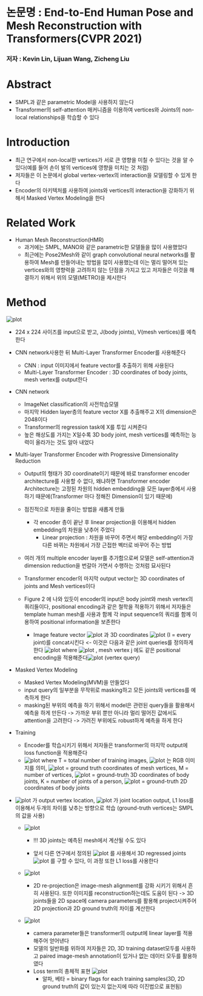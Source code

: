 # 논문명 : End-to-End Human Pose and Mesh Reconstruction with Transformers(CVPR 2021)
### 저자 : Kevin Lin, Lijuan Wang, Zicheng Liu

# Abstract

- SMPL과 같은 parametric Model을 사용하지 않는다 
- Transformer의 self-attention 매커니즘을 이용하여 vertices와 Joints의 non-local relationships을 학습할 수 있다 


# Introduction
- 최근 연구에서 non-local한 vertices가 서로 큰 영향을 미칠 수 있다는 것을 알 수 있다(예를 들어 손이 발의 vertices에 영향을 미치는 것 처럼)
- 저자들은 이 논문에서 global vertex-vertex의 interaction을 모델링할 수 있게 한다
- Encoder의 아키텍처를 사용하여 joints와 vertices의 interaction을 강화하기 위해서 Masked Vertex Modeling을 한다

# Related Work
- Human Mesh Reconstruction(HMR)
	- 과거에는 SMPL, MANO와 같은 parametric한 모델들을 많이 사용했었다
	- 최근에는 Pose2Mesh와 같이 graph convolutional neural networks를 활용하여 Mesh를 만들어내는 방법을 많이 사용했는데 이는 멀리 떨어져 있는 vertices와의 영향력을 고려하지 않는 단점을 가지고 있고 저자들은 이것을 해결하기 위해서 위의 모델(METRO)을 제시한다


# Method

![plot](https://user-images.githubusercontent.com/69032315/148205563-afb80807-76fa-4385-800f-5083d30dbe4b.png)

- 224 x 224 사이즈를 input으로 받고, J(body joints), V(mesh vertices)를 예측한다
- CNN network사용한 뒤 Multi-Layer Transformer Encoder를 사용해준다
	- CNN : input 이미지에서 feature vector를 추출하기 위해 사용된다
	- Multi-Layer Transformer Encoder : 3D coordinates of body joints, mesh vertex를 output한다

- CNN network
	- ImageNet classification의 사전학습모델
	- 마지막 Hidden layer층의 feature vector X를 추출해주고 X의 dimension은 2048이다
	- Transformer의 regression task에 X를 투입 시켜준다
	- 높은 해상도를 가지는 X일수록 3D body joint, mesh vertices를 예측하는 능력이 올라가는 것도 알아 내었다

- Multi-layer Transformer Encoder with Progressive Dimensionality Reduction
	- Output의 형태가 3D coordinate이기 때문에 바로 transformer encoder architecture를 사용할 수 없다, 왜냐하면 Transformer encoder Architecture는 고정된 차원의 hidden embedding을 모든 layer층에서 사용하기 때문에(Transformer 마다 정해진 Dimension이 있기 때문에)
	- 점진적으로 차원을 줄이는 방법을 새롭게 만듦
		- 각 encoder 층이 끝난 후 linear projection을 이용해서 hidden embedding의 차원을 낮추어 주었다
			- Linear projection : 차원을 바꾸어 주면서 해당 embedding이 가장 다른 바뀌는 차원에서 가장 근접한 벡터로 바꾸어 주는 방법
	- 여러 개의 multiple encoder layer를 추가함으로써 모델은 self-attention과 dimension reduction을 번갈아 가면서 수행하는 것처럼 묘사된다
	- Transformer encoder의 마지막 output vector는 3D coordinates of joints and Mesh vertices이다
	
	- Figure 2 에 나와 있듯이 encoder의 input은 body joint와 mesh vertex의 쿼리들이다, positional encoding과 같은 철학을 적용하기 위해서 저자들은 template human mesh를 사용과 함께 각 input sequence의 쿼리를 함께 이용하여 positional information을 보존한다
		- Image feature vector ![plot](https://user-images.githubusercontent.com/69032315/148205661-6aa89afc-13fa-4604-8538-368d90e05212.png)
 과 3D coordinates ![plot](https://user-images.githubusercontent.com/69032315/148205673-a716d89b-8100-42ae-8676-aef97d0380c0.png)
 (I = every joint)를 concat시킨다 <- 이것은 다음과 같은 joint queries를 정의하게 한다 ![plot](https://user-images.githubusercontent.com/69032315/148205688-76b75314-4835-4866-a331-560c455a55e6.png)
 where ![plot](https://user-images.githubusercontent.com/69032315/148205758-899e3609-84f3-4c72-b31f-09bed65d5900.png)
, mesh vertex j 에도 같은 positional encoding을 적용해준다![plot](https://user-images.githubusercontent.com/69032315/148205780-f5b39bc7-b6c8-464d-a83c-b81316a8b4cd.png)
  (vertex query)
	
- Masked Vertex Modeling
	- Masked Vertex Modeling(MVM)을 만들었다
	- input query의 일부분을 무작위로 masking하고 모든 joints와 vertices를 예측하게 한다
	- masking된 부위의 예측을 하기 위해서 model은 관련된 query들을 활용해서 예측을 하게 만든다 -> 가까운 부위 뿐만 아니라 멀리 떨어진 값에서도 attention을 고려한다 -> 가려진 부위에도 robust하게 예측을 하게 한다

- Training 
	- Encoder를 학습시키기 위해서 저자들은 transformer의 마지막 output에 loss function을 적용해준다 
	-  ![plot](https://user-images.githubusercontent.com/69032315/148205840-9afa3445-9bc4-4cc2-b523-54742fdd88a1.png)
 where T = total number of training images, ![plot](https://user-images.githubusercontent.com/69032315/148205866-bf43ec0a-5076-4eda-8281-8c97c80287e5.png)
 는 RGB 이미지를 의미,  ![plot](https://user-images.githubusercontent.com/69032315/148205874-2cdf827f-ba1c-4cdb-a1e9-ff23092555f6.png)
 = ground truth coordinates of mesh vertices, M = number of vertices,  ![plot](https://user-images.githubusercontent.com/69032315/148205890-13dcaf41-9e80-449b-b740-29a2c9e09539.png)
 = ground-truth 3D coordinates of body joints, K = number of joints of a person,  ![plot](https://user-images.githubusercontent.com/69032315/148205901-10ffa02a-73b2-4b54-9af9-dad6b032ef7e.png)
 = ground-truth 2D coordinates of body joints

- ![plot](https://user-images.githubusercontent.com/69032315/148205913-9770ff59-3780-47f2-b285-4198c42c822b.png) 가 output vertex location,  ![plot](https://user-images.githubusercontent.com/69032315/148319101-3a58dbc8-c0f7-4ef2-bce3-bf7ef77c4bef.png)
가 joint location output, L1 loss를 이용해서 두개의 차이를 낮추는 방향으로 학습  (ground-truth vertices는 SMPL의 값을 사용)
  - ![plot](https://user-images.githubusercontent.com/69032315/148205946-8c325b18-e25a-4e8f-8fe6-f26c9fd3b139.png)

	- !!! 3D joints는 예측된 mesh에서 계산될 수도 있다

	- 앞서 다른 연구에서 정의된 ![plot](https://user-images.githubusercontent.com/69032315/148205977-9aaba14f-4dde-4317-b656-27232a5ac86d.png)
 를 사용해서 3D regressed joints ![plot](https://user-images.githubusercontent.com/69032315/148205991-8166093d-01c1-4078-91b7-11d83a627124.png)
를 구할 수 있다, 이 과정 또한 L1 loss를 사용한다
  - ![plot](https://user-images.githubusercontent.com/69032315/148206003-c693ac72-a88e-4988-af52-bda9971ef2bc.png)


	- 2D re-projection은 image-mesh alignment를 강화 시키기 위해서 흔히 사용된다. 또한 이미지를 reconstruction하는데도 도움이 된다 -> 3D joints들을 2D space에 camera parameters를 활용해 project시켜주어 2D projection과 2D ground truth의 차이를 계산한다
  - ![plot](https://user-images.githubusercontent.com/69032315/148206050-ae2bc401-d5b1-48ef-908b-ca28da7cae48.png)

	- camera parameter들은 transformer의 output에 linear layer를 적용해주어 얻어낸다
	- 모델의 일반화를 위하여 저자들은 2D, 3D training dataset모두를 사용하고 paired image-mesh annotation이 있거나 없는 데이터 모두를 활용하였다
	- Loss term의 총체적 표현
![plot](https://user-images.githubusercontent.com/69032315/148206096-88a57667-cc0a-47fc-aefb-115d81163c2c.png)
		- 알파, 베타 = binary flags for each training samples(3D, 2D ground truth의 값이 있는지 없는지에 따라 이진법으로 표현됨)





























